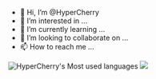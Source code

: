 - 👋 Hi, I’m @HyperCherry
- 👀 I’m interested in ...
- 🌱 I’m currently learning ...
- 💞️ I’m looking to collaborate on ...
- 📫 How to reach me ...

<!---
HyperCherry/HyperCherry is a ✨ special ✨ repository because its `README.md` (this file) appears on your GitHub profile.
You can click the Preview link to take a look at your changes.
--->
![HyperCherry's Most used languages](https://github-readme-stats.vercel.app/api/top-langs/?username=HyperCherry&layout=compact&hide_border=true&langs_count=10)
![](https://github-readme-stats.vercel.app/api?username=HyperCherry&exclude_repo=hexo)
